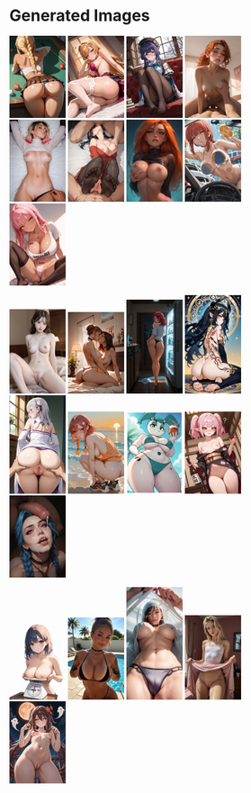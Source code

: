 # Generated Images



<img src="2025_10_21_01_thumb.webp" width="100"/> <img src="2025_10_21_02_thumb.webp" width="100"/> <img src="2025_10_21_03_thumb.webp" width="100"/> <img src="2025_10_21_04_thumb.webp" width="100"/> <img src="2025_10_21_05_thumb.webp" width="100"/> <img src="2025_10_21_06_thumb.webp" width="100"/> <img src="2025_10_21_07_thumb.webp" width="100"/> <img src="2025_10_21_08_thumb.webp" width="100"/> <img src="2025_10_21_09_thumb.webp" width="100"/>

<img src="2025_10_21_10_thumb.webp" width="100"/> <img src="2025_10_21_11_thumb.webp" width="100"/> <img src="2025_10_21_12_thumb.webp" width="100"/> <img src="2025_10_21_13_thumb.webp" width="100"/> <img src="2025_10_21_14_thumb.webp" width="100"/> <img src="2025_10_21_15_thumb.webp" width="100"/> <img src="2025_10_21_16_thumb.webp" width="100"/> <img src="2025_10_21_17_thumb.webp" width="100"/> <img src="2025_10_21_18_thumb.webp" width="100"/>

<img src="2025_10_21_19_thumb.webp" width="100"/> <img src="2025_10_21_20_thumb.webp" width="100"/> <img src="2025_10_21_21_thumb.webp" width="100"/> <img src="2025_10_21_22_thumb.webp" width="100"/> <img src="2025_10_21_23_thumb.webp" width="100"/>